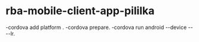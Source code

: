 # rba-mobile-client-app-pililka


-cordova add platform <android><ios>.
-cordova prepare.
-cordova run android --device -- --lr.
